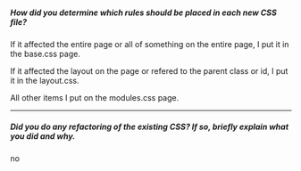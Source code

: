 ##### How did you determine which rules should be placed in each new CSS file?

If it affected the entire page or all of something on the entire page, I put it in the base.css page.

If it affected the layout on the page or refered to the parent class or id, I put it in the layout.css.

All other items I put on the modules.css page.

---

##### Did you do any refactoring of the existing CSS? If so, briefly explain what you did and why.

no
